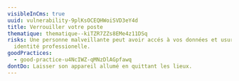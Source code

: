 ```yaml
---
visibleInCms: true
uuid: vulnerability-9plKsOCEQHWoiSVD3eY4d
title: Verrouiller votre poste
thematique: thematique--kiTZR7ZZs8EMe4z11DSq
risks: Une personne malveillante peut avoir accés à vos données et usurper votre
  identité professionelle.
goodPractices:
  - good-practice-u4NcIWZ-qMNzDlAGpfawq
dontDo: Laisser son appareil allumé en quittant les lieux.
---
```

